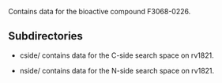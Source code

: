 Contains data for the bioactive compound F3068-0226.

## Subdirectories

- cside/ contains data for the C-side search space on rv1821.

- nside/ contains data for the N-side search space on rv1821.

